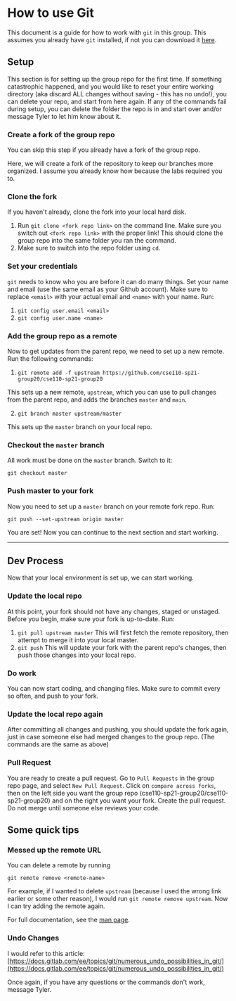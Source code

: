 # How to use Git
This document is a guide for how to work with `git` in this group. This assumes you already have `git` installed, if not you can download it [here](https://git-scm.com/downloads). 

## Setup
This section is for setting up the group repo for the first time. If something catastrophic happened, and you would like to reset your entire working directory (aka discard ALL changes without saving - this has no undo!), you can delete your repo, and start from here again. If any of the commands fail during setup, you can delete the folder the repo is in and start over and/or message Tyler to let him know about it.

### Create a fork of the group repo
You can skip this step if you already have a fork of the group repo.

Here, we will create a fork of the repository to keep our branches more organized. I assume you already know how because the labs required you to.

### Clone the fork
If you haven't already, clone the fork into your local hard disk. 
1. Run `git clone <fork repo link>` on the command line. Make sure you switch out `<fork repo link>` with the proper link! This should clone the group repo into the same folder you ran the command. 
2. Make sure to switch into the repo folder using `cd`.

### Set your credentials
`git` needs to know who you are before it can do many things. Set your name and email (use the same email as your Github account). Make sure to replace `<email>` with your actual email and `<name>` with your name. Run:
1. `git config user.email <email>`
2. `git config user.name <name>`


### Add the group repo as a remote
Now to get updates from the parent repo, we need to set up a new remote. Run the following commands:
1. `git remote add -f upstream https://github.com/cse110-sp21-group20/cse110-sp21-group20`

This sets up a new remote, `upstream`, which you can use to pull changes from the parent repo, and adds the branches `master` and `main`.

2. `git branch master upstream/master`

This sets up the `master` branch on your local repo.

### Checkout the `master` branch
All work must be done on the `master` branch. Switch to it:

`git checkout master`

### Push master to your fork
Now you need to set up a `master` branch on your remote fork repo. Run:

`git push --set-upstream origin master`

You are set! Now you can continue to the next section and start working.
***
## Dev Process
Now that your local environment is set up, we can start working. 

### Update the local repo
At this point, your fork should not have any changes, staged or unstaged. Before you begin, make sure your fork is up-to-date. Run:
1. `git pull upstream master`
This will first fetch the remote repository, then attempt to merge it into your local master.
2. `git push`
This will update your fork with the parent repo's changes, then push those changes into your local repo.

### Do work
You can now start coding, and changing files. Make sure to commit every so often, and push to your fork.

### Update the local repo again
After committing all changes and pushing, you should update the fork again, just in case someone else had merged changes to the group repo. (The commands are the same as above)

### Pull Request
You are ready to create a pull request. Go to `Pull Requests` in the group repo page, and select `New Pull Request`. Click on `compare across forks`, then on the left side you want the group repo (cse110-sp21-group20/cse110-sp21-group20) and on the right you want your fork.
Create the pull request. Do not merge until someone else reviews your code.


## Some quick tips

### Messed up the remote URL
You can delete a remote by running

`git remote remove <remote-name>`

For example, if I wanted to delete `upstream` (because I used the wrong link earlier or some other reason), I would run `git remote remove upstream`. Now I can try adding the remote again.

For full documentation, see the [man page](https://git-scm.com/docs/git-remote).

### Undo Changes
I would refer to this article:
[https://docs.gitlab.com/ee/topics/git/numerous_undo_possibilities_in_git/](https://docs.gitlab.com/ee/topics/git/numerous_undo_possibilities_in_git/)

Once again, if you have any questions or the commands don't work, message Tyler.
